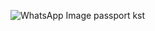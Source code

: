 ![WhatsApp Image passport kst](https://github.com/user-attachments/assets/de4c633b-8fa8-4bf3-9a5c-c4676bcac2b7)
